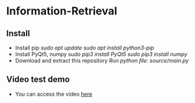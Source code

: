 # Information-Retrieval
## Install
* Install pip
*sudo apt update*
*sudo apt install python3-pip*
* Install PyQt5, numpy
*sudo pip3 install PyQt5*
*sudo pip3 install numpy*
* Download and extract this repository
*Run python file: _source/main.py_*

## Video test demo
* You can access the video [here](https://youtu.be/cBiDYOtsAXQ)


